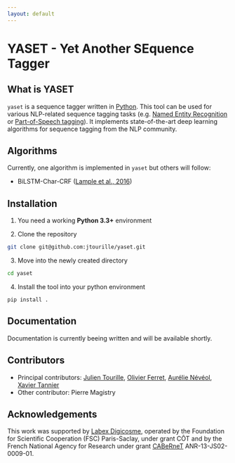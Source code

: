 ```yaml
---
layout: default
---
```


# YASET - Yet Another SEquence Tagger

## What is YASET

`yaset` is a sequence tagger written in [Python](https://www.python.org/). This tool can be used for various NLP-related sequence tagging tasks (e.g. [Named Entity Recognition](https://en.wikipedia.org/wiki/Named-entity_recognition) or [Part-of-Speech tagging](https://en.wikipedia.org/wiki/Part-of-speech_tagging)). It implements state-of-the-art deep learning algorithms for sequence tagging from the NLP community.

## Algorithms

Currently, one algorithm is implemented in `yaset` but others will follow:

* BiLSTM-Char-CRF ([Lample et al., 2016](http://dx.doi.org/10.18653/v1/N16-1030))

## Installation

1. You need a working **Python 3.3+** environment

2. Clone the repository
```bash
git clone git@github.com:jtourille/yaset.git
```

3. Move into the newly created directory
```bash
cd yaset
```

4. Install the tool into your python environment
```
pip install .
```

## Documentation

Documentation is currently beeing written and will be available shortly.

## Contributors

* Principal contributors: [Julien Tourille](https://jtourille.github.io/), [Olivier Ferret](http://oferret.free.fr/), [Aurélie Névéol](https://perso.limsi.fr/neveol/), [Xavier Tannier](http://xavier.tannier.free.fr/index.php)
* Other contributor: Pierre Magistry

## Acknowledgements

This work was supported by [Labex Digicosme](https://digicosme.lri.fr), operated by the Foundation for Scientific Cooperation (FSC) Paris-Saclay, under grant CÔT and by the French National Agency for Research under grant [CABeRneT](https://cabernet.limsi.fr/) ANR-13-JS02-0009-01.